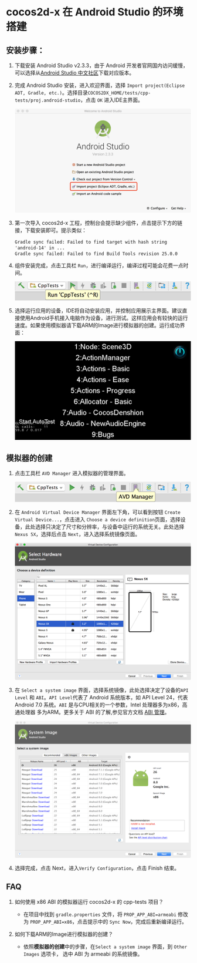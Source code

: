 # cocos2d-x 在 Android Studio 的环境搭建

## 安装步骤：

1. 下载安装 Android Studio v2.3.3，由于 Android 开发者官网国内访问缓慢，可以选择从[Android Studio 中文社区](http://www.android-studio.org/index.php/download)下载对应版本。
1. 完成 Android Studio 安装，进入欢迎界面，选择 `Import project(Eclipse ADT, Gradle, etc.)`。选择目录`COCOS2DX_HOME/tests/cpp-tests/proj.android-studio`，点击 `OK` 进入IDE主界面。

    <a href="src/Import-project.png" target="_blank"><img src="src/Import-project.png" alt="Import"></a>

1. 第一次导入 cocos2d-x 工程，控制台会提示缺少组件，点击提示下方的链接，下载安装即可。提示类似： 
    ```
    Gradle sync failed: Failed to find target with hash string 'android-14' in ...
    Gradle sync failed: Failed to find Build Tools revision 25.0.0
    ```
1. 组件安装完成，点击工具栏 `Run`，进行编译运行，编译过程可能会花费一点时间。

    ![Run](src/bar-Run.png)
1. 选择运行应用的设备，IDE将自动安装应用，并控制应用展示主界面。建议直接使用Android手机接入电脑作为设备，进行测试。这样应用会有较快的运行速度。如果使用模拟器请下载ARM的Image进行模拟器的创建。运行成功界面：

    <a href="src/cpp-tests-success.png" target="_blank"><img src="src/cpp-tests-success.png" alt="Run Success"></a>

## 模拟器的创建

1. 点击工具栏 `AVD Manager` 进入模拟器的管理界面。

    ![AVD Manager](src/bar-AVD-Manager.png)
1. 在 `Android Virtual Device Manager` 界面左下角，可以看到按钮 `Create Virtual Device...`，点击进入 `Choose a device definition`页面，选择设备，此处选择只决定了尺寸和分辨率，与设备中运行的系统无关。此处选择 `Nexus 5X`，选择后点击 `Next`，进入选择系统镜像页面。

    <a href="src/choose-device-definition.png" target="_blank"><img src="src/choose-device-definition.png" alt="Choose Device"></a>


1. 在 `Select a system image` 界面，选择系统镜像，此处选择决定了设备的`API Level` 和 `ABI`。`API Level`代表了 Android 系统版本，如 API Level 24，代表 Android 7.0 系统。`ABI` 是与CPU相关的一个参数，Intel 处理器多为x86，高通处理器 多为ARM。更多关于 ABI 的了解,参见官方文档 [ABI 管理](https://developer.android.google.cn/ndk/guides/abis.html?hl=zh-cn)。

    <a href="src/select-image.png" target="_blank"><img src="src/select-image.png" alt="Select Image"></a>

1. 选择完成，点击 Next，进入`Verify Configuration`，点击 Finish 结束。

## FAQ

1. 如何使用 x86 ABI 的模拟器运行 cocos2d-x 的 cpp-tests 项目？
    - 在项目中找到 `gradle.properties` 文件，将 `PROP_APP_ABI=armeabi` 修改为 `PROP_APP_ABI=x86`，点击提示中的 `Sync Now`，完成后重新编译运行。

1. 如何下载ARM的Image进行模拟器的创建？
    - 依照**模拟器的创建**中的步骤，在`Select a system image` 界面，到 `Other Images` 选项卡， 选中 ABI 为 armeabi 的系统镜像。
